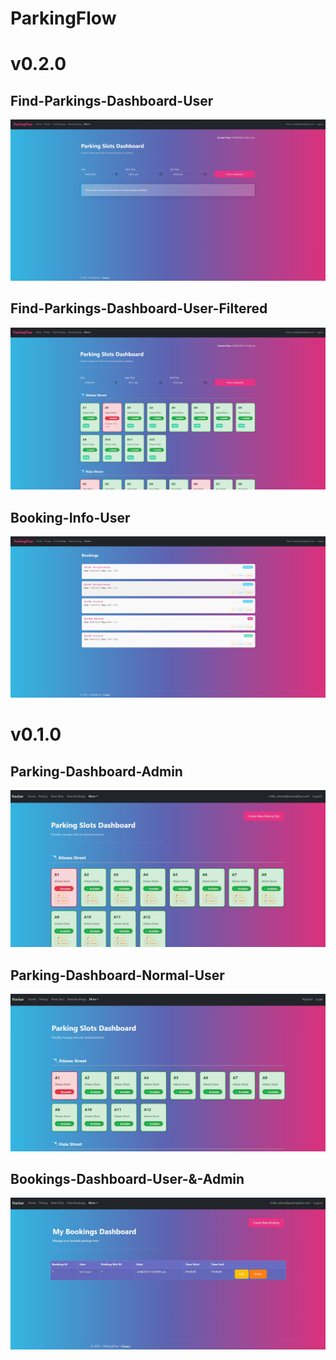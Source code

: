 # ParkingFlow

# v0.2.0
## Find-Parkings-Dashboard-User
![](ParkingFlow/Screenshots/v0.2.0-User-LoggedIn-Not-Filtered.jpg)

## Find-Parkings-Dashboard-User-Filtered
![](ParkingFlow/Screenshots/v0.2.0-User-LoggedIn-Filtered-Results.jpg)

## Booking-Info-User
![](ParkingFlow/Screenshots/v0.2.0-Bookings-Info-Cards-User.jpg)

# v0.1.0
## Parking-Dashboard-Admin
![Parking-Dashboard-Admin-v0.0.1](ParkingFlow/Screenshots/v0.1.0-Parking_Dashboard.jpg)

## Parking-Dashboard-Normal-User
![](ParkingFlow/Screenshots/v0.1.0-Parking_Dashboard_No_User.jpg)

## Bookings-Dashboard-User-&-Admin
![Bookings-Dashboard-User-&-Admin-v0.0.1](ParkingFlow/Screenshots/v0.1.0-Bookings-Dashboard-User-&-Admin.jpg)
